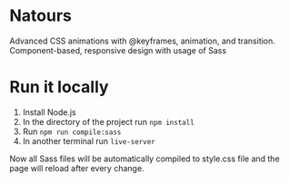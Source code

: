 # Natours

Advanced CSS animations with @keyframes, animation, and transition. Component-based, responsive design with usage of Sass

# Run it locally
1. Install Node.js
2. In the directory of the project run `npm install`
3. Run `npm run compile:sass`
4. In another terminal run `live-server`

Now all Sass files will be automatically compiled to style.css file and the page will reload after every change.
